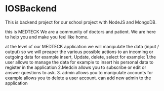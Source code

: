 # IOSBackend
This is backend project for our school project with NodeJS and MongoDB.

this is MEDTECK We are a community of doctors and patient. We are here to help
you and make you feel like home.

at the level of our MEDTECK application we will manipulate the data (input / output) so we will preaper the various possible actions to an incoming or outgoing data for example insert, Update, delete, select
for example:
1.the user allows to manage the data for example to insert his personal data to register in the application
2.Medcin allows you to subscribe or edit or answer questions to ask.
3. admin allows you to manipulate accounts for example allows you to delete a user account. can add new admin to the application
